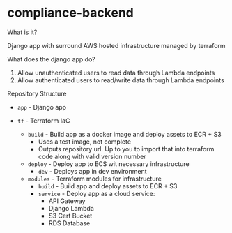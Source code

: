# compliance-backend

What is it?

Django app with surround AWS hosted infrastructure managed by terraform

What does the django app do?
1. Allow unauthenticated users to read data through Lambda endpoints
2. Allow authenticated users to read/write data through Lambda endpoints

Repository Structure

- `app` - Django app

- `tf` - Terraform IaC
  - `build` - Build app as a docker image and deploy assets to ECR + S3
    - Uses a test image, not complete
    - Outputs repository url. Up to you to import that into terraform code along with valid version number
  - `deploy` - Deploy app to ECS wit necessary infrastructure
    -  `dev` - Deploys app in dev environment 
  - `modules` - Terraform modules for infrastructure
    - `build` - Build app and deploy assets to ECR + S3
    - `service` - Deploy app as a cloud service:
      - API Gateway
      - Django Lambda
      - S3 Cert Bucket
      - RDS Database